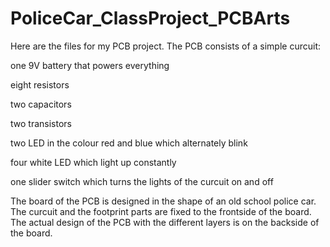 # PoliceCar_ClassProject_PCBArts

Here are the files for my PCB project.
The PCB consists of a simple curcuit: 

one 9V battery that powers everything

eight resistors
                                     
two capacitors
                                      
two transistors
                                      
two LED in the colour red and blue which alternately blink
                                       
four white LED which light up constantly

one slider switch which turns the lights of the curcuit on and off

The board of the PCB is designed in the shape of an old school police car. The curcuit and the footprint parts are fixed to the frontside of the board. 
The actual design of the PCB with the different layers is on the backside of the board. 
